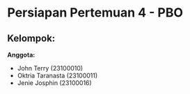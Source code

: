 #  Persiapan Pertemuan 4 - PBO
## Kelompok: 
**Anggota:**
- John Terry (23100010)
- Oktria Taranasta (23100011)
- Jenie Josphin (23100016)

